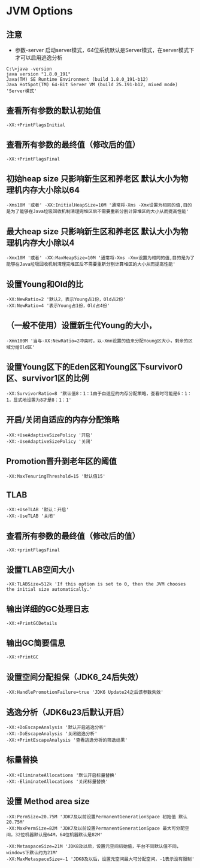 # JVM Options
## 注意
- 参数-server 启动server模式，64位系统默认是Server模式，在server模式下才可以启用逃逸分析
```shell
C:\>java -version
java version "1.8.0_191"
Java(TM) SE Runtime Environment (build 1.8.0_191-b12)
Java HotSpot(TM) 64-Bit Server VM (build 25.191-b12, mixed mode) 'Server模式'
```

## 查看所有参数的默认初始值
   ```shell
   -XX:+PrintFlagsInitial
   ```
## 查看所有参数的最终值（修改后的值）
   ```shell
   -XX:+PrintFlagsFinal
   ```
## 初始heap size 只影响新生区和养老区 默认大小为物理机内存大小除以64
   ```shell
   -Xms10M '或者' -XX:InitialHeapSize=10M '通常将-Xms -Xmx设置为相同的值,目的是为了能够在Java垃圾回收机制清理完堆区后不需要重新分割计算堆区的大小从而提高性能'
   ```
## 最大heap size 只影响新生区和养老区 默认大小为物理机内存大小除以4
   ```shell
   -Xmx10M '或者' -XX:MaxHeapSize=10M '通常将-Xms -Xmx设置为相同的值,目的是为了能够在Java垃圾回收机制清理完堆区后不需要重新分割计算堆区的大小从而提高性能'
   ```
## 设置Young和Old的比
   ```shell
   -XX:NewRatio=2 '默认2，表示Young占1份，Old占2份'
   -XX:NewRatio=4 '表示Young占1份，Old占4份'
   ```
## （一般不使用）设置新生代Young的大小，
   ```shell
   -Xmn100M '当与-XX:NewRatio=2冲突时，以-Xmn设置的值来分配Young区大小，剩余的区域分给Old区'
   ```
## 设置Young区下的Eden区和Young区下survivor0区、survivor1区的比例
   ```shell
   -XX:SurvivorRatio=8 '默认值8：1：1由于自适应的内存分配策略，查看时可能是6：1：1，显式地设置为8才是8：1：1'
   ```
## 开启/关闭自适应的内存分配策略
   ```shell
   -XX:+UseAdaptiveSizePolicy '开启'
   -XX:-UseAdaptiveSizePolicy '关闭'
   ```
## Promotion晋升到老年区的阈值
   ```shell
   -XX:MaxTenuringThreshold=15 '默认值15'
   ```
## TLAB
   ```shell
   -XX:+UseTLAB '默认：开启'
   -XX:-UseTLAB '关闭'
   ```
## 查看所有参数的最终值（修改后的值）
   ```shell
   -XX:+printFlagsFinal
   ```
## 设置TLAB空间大小
   ```shell
   -XX:TLABSize=512k 'If this option is set to 0, then the JVM chooses the initial size automatically.'
   ```
## 输出详细的GC处理日志
   ```shell
   -XX:+PrintGCDetails
   ```
## 输出GC简要信息
   ```shell
   -XX:+PrintGC
   ```
## 设置空间分配担保（JDK6_24后失效）
   ```shell
   -XX:HandlePromotionFailure=true 'JDK6 Update24之后该参数失效'
   ```
## 逃逸分析（JDK6u23后默认开启）
   ```shell
   -XX:+DoEscapeAnalysis '默认开启逃逸分析'
   -XX:-DoEscapeAnalysis '关闭逃逸分析'
   -XX:+PrintEscapeAnalysis '查看逃逸分析的筛选结果'
   ```
## 标量替换
   ```shell
   -XX:+EliminateAllocations '默认开启标量替换'
   -XX:-EliminateAllocations '关闭标量替换'
   ```
## 设置 Method area size
   ```shell
   -XX:PermSize=20.75M 'JDK7及以前设置PermanentGenerationSpace 初始值 默认20.75M'
   -XX:MaxPermSize=82M 'JDK7及以前设置PermanentGenerationSpace 最大可分配空间，32位机器默认是64M，64位机器默认是82M'
   
   -XX:MetaspaceSize=21M 'JDK8及以后，设置元空间初始值，平台不同默认值不同，windows下默认约为21M'
   -XX:MaxMetaspaceSize=-1 'JDK8及以后，设置元空间最大可分配空间，-1表示没有限制'
   ```